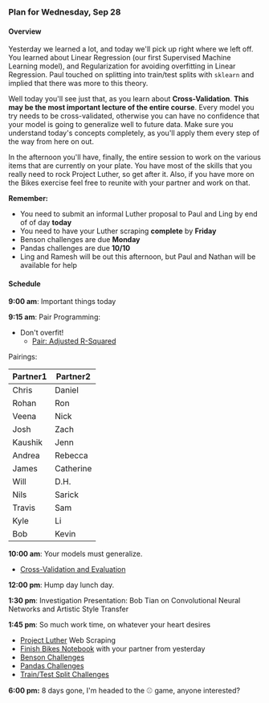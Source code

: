 ### Plan for Wednesday, Sep 28

#### Overview

Yesterday we learned a lot, and today we'll pick up right where we left off.  You learned about Linear Regression (our first Supervised Machine Learning model), and Regularization for avoiding overfitting in Linear Regression.  Paul touched on splitting into train/test splits with `sklearn` and implied that there was more to this theory.  

Well today you'll see just that, as you learn about **Cross-Validation**.  **This may be the most important lecture of the entire course**.  Every model you try needs to be cross-validated, otherwise you can have no confidence that your model is going to generalize well to future data.  Make sure you understand today's concepts completely, as you'll apply them every step of the way from here on out.

In the afternoon you'll have, finally, the entire session to work on the various items that are currently on your plate.  You have most of the skills that you really need to rock Project Luther, so get after it.  Also, if you have more on the Bikes exercise feel free to reunite with your partner and work on that.

**Remember:**
* You need to submit an informal Luther proposal to Paul and Ling by end of of day **today**
* You need to have your Luther scraping **complete** by **Friday**
* Benson challenges are due **Monday**
* Pandas challenges are due **10/10**
* Ling and Ramesh will be out this afternoon, but Paul and Nathan will be available for help

#### Schedule

**9:00 am**: Important things today

**9:15 am**: Pair Programming:
* Don't overfit!
  * [Pair: Adjusted R-Squared](pair-adjusted_r.md)

Pairings:  

| Partner1 | Partner2|
|----------|---------|
| Chris | Daniel |
| Rohan | Ron |
| Veena | Nick |
| Josh | Zach |
| Kaushik | Jenn |
| Andrea | Rebecca |
| James | Catherine |
| Will | D.H. |
| Nils | Sarick |
| Travis | Sam |
| Kyle | Li |
| Bob | Kevin |

**10:00 am**: Your models must generalize.
* [Cross-Validation and Evaluation](train_test_split_cross_validation.ipynb)

**12:00 pm**: Hump day lunch day.

**1:30 pm**: Investigation Presentation: Bob Tian on Convolutional Neural Networks and Artistic Style Transfer

**1:45 pm**: So much work time, on whatever your heart desires
* [Project Luther](/projects/02-luther) Web Scraping
* [Finish Bikes Notebook](../day2/Intro_to_Regression.ipynb) with your partner from yesterday
* [Benson Challenges](/challenges/01-data_munging)
* [Pandas Challenges](/challenges/02-pandas)
* [Train/Test Split Challenges](/challenges/03-train-test-split)

**6:00 pm:** 8 days gone, I'm headed to the :baseball: game, anyone interested?
